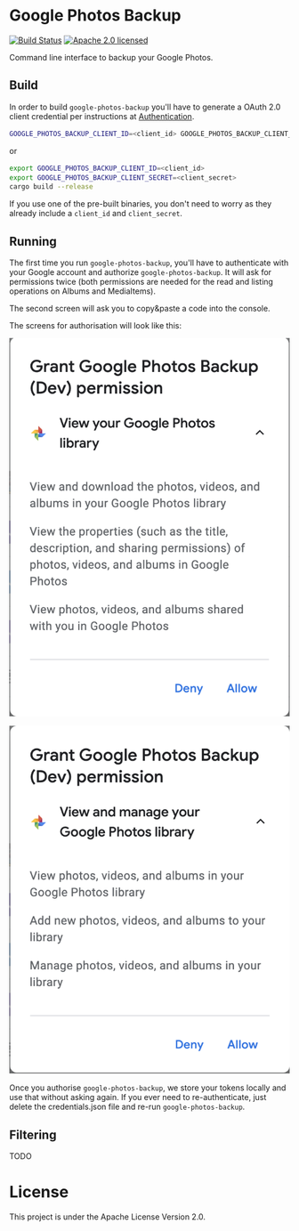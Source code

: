 # Google Photos Backup

[![Build Status](https://travis-ci.org/nlopes/google-photos-backup.svg?branch=master)](https://travis-ci.org/nlopes/google-photos-backup)
[![Apache 2.0 licensed](https://img.shields.io/badge/license-Apache_2.0-blue.svg)](https://github.com/nlopes/google-photos-backup/blob/master/LICENSE)

Command line interface to backup your Google Photos.

## Build

In order to build `google-photos-backup` you'll have to generate a OAuth 2.0 client
credential per instructions at
[Authentication](https://cloud.google.com/docs/authentication/).

```bash
GOOGLE_PHOTOS_BACKUP_CLIENT_ID=<client_id> GOOGLE_PHOTOS_BACKUP_CLIENT_SECRET=<client_secret> cargo build --release
```

or

```bash
export GOOGLE_PHOTOS_BACKUP_CLIENT_ID=<client_id>
export GOOGLE_PHOTOS_BACKUP_CLIENT_SECRET=<client_secret>
cargo build --release
```

If you use one of the pre-built binaries, you don't need to worry as they already include
a `client_id` and `client_secret`.

## Running

The first time you run `google-photos-backup`, you'll have to authenticate with your
Google account and authorize `google-photos-backup`. It will ask for permissions twice
(both permissions are needed for the read and listing operations on Albums and
MediaItems).

The second screen will ask you to copy&paste a code into the console.

The screens for authorisation will look like this:

![View](https://raw.githubusercontent.com/nlopes/google-photos-backup/master/screenshots/view.png)

![View and Manage](https://raw.githubusercontent.com/nlopes/google-photos-backup/master/screenshots/view-manage.png)


Once you authorise `google-photos-backup`, we store your tokens locally and use that
without asking again. If you ever need to re-authenticate, just delete the
credentials.json file and re-run `google-photos-backup`.

## Filtering

TODO

# License

This project is under the Apache License Version 2.0.
